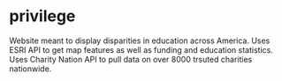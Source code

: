# privilege

Website meant to display disparities in education across America. Uses ESRI API to get map features as well as funding and education statistics. Uses Charity Nation API to pull data on over 8000 trsuted charities nationwide.
